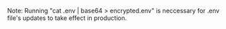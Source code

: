 Note: Running "cat .env | base64 > encrypted.env" is neccessary for .env file's updates to take effect in production.
